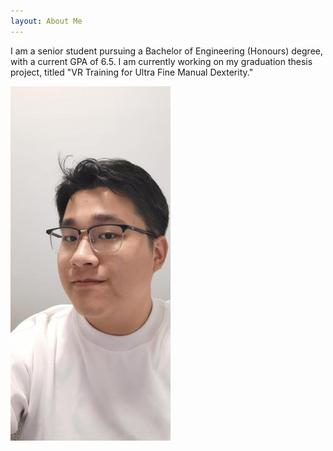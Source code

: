 ```yaml
---
layout: About Me
---
```


I am a senior student pursuing a Bachelor of Engineering (Honours) degree, with a current GPA of 6.5. I am currently working on my graduation thesis project, titled "VR Training for Ultra Fine Manual Dexterity."

![Image of Runfeng Shi](images/Runfeng_portrait_small.jpg)
